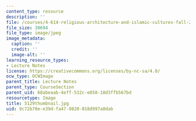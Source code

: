 ```yaml
---
content_type: resource
description: ''
file: /courses/4-614-religious-architecture-and-islamic-cultures-fall-2002/9c72b70ee39dfa479820018d997a0dab_5129thumbnail.jpg
file_size: 30694
file_type: image/jpeg
image_metadata:
  caption: ''
  credit: ''
  image-alt: ''
learning_resource_types:
- Lecture Notes
license: https://creativecommons.org/licenses/by-nc-sa/4.0/
ocw_type: OCWImage
parent_title: Lecture Notes
parent_type: CourseSection
parent_uid: 68abeaab-4eff-532c-e858-18d3ffb567bd
resourcetype: Image
title: 5129thumbnail.jpg
uid: 9c72b70e-e39d-fa47-9820-018d997a0dab
---
```

